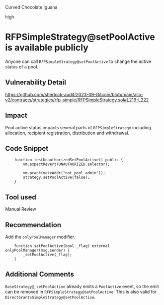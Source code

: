 Curved Chocolate Iguana

high

# RFPSimpleStrategy@setPoolActive is available publicly
Anyone can call `RFPSimpleStrategy@setPoolActive` to change the active status of a pool.

## Vulnerability Detail

https://github.com/sherlock-audit/2023-09-Gitcoin/blob/main/allo-v2/contracts/strategies/rfp-simple/RFPSimpleStrategy.sol#L219-L222

## Impact
Pool active status impacts several parts of `RFPSimpleStrategy` including allocation, recipient registration, distribution and withdrawal.

## Code Snippet
```solidity
    function testUnauthorizedSetPoolActive() public {
        vm.expectRevert(UNAUTHORIZED.selector);

        vm.prank(makeAddr("not_pool_admin"));
        strategy.setPoolActive(false);
    }
```

## Tool used

Manual Review

## Recommendation
Add the `onlyPoolManager` modifier.

```solidity
    function setPoolActive(bool _flag) external onlyPoolManager(msg.sender) {
        _setPoolActive(_flag);
    }
```

## Additional Comments
`BaseStrategy@_setPoolActive` already emits a `PoolActive` event, so the emit can be removed in `RFPSimpleStrategy@setPoolActive`. This is also valid for `DirectGrantsSimpleStrategy@setPoolActive`.
